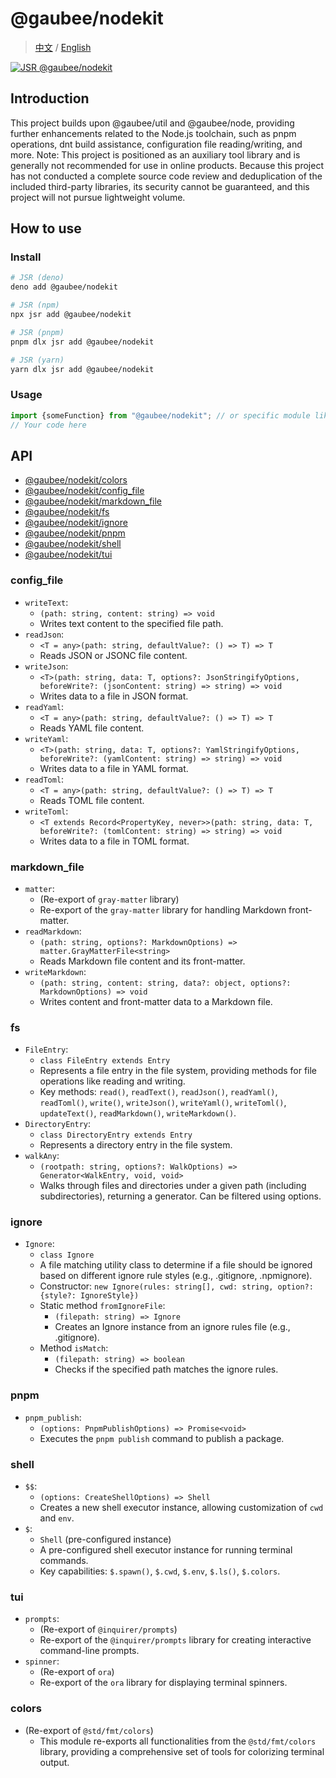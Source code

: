 # @gaubee/nodekit

> [中文](./README-zh.md) / [English](./README.md)

[![JSR @gaubee/nodekit](https://jsr.io/badges/@gaubee/nodekit)](https://jsr.io/@gaubee/nodekit)

## Introduction

This project builds upon @gaubee/util and @gaubee/node, providing further enhancements related to the Node.js toolchain, such as pnpm operations, dnt build assistance, configuration file reading/writing, and more.
Note: This project is positioned as an auxiliary tool library and is generally not recommended for use in online products.
Because this project has not conducted a complete source code review and deduplication of the included third-party libraries, its security cannot be guaranteed, and this project will not pursue lightweight volume.

## How to use

### Install

```bash
# JSR (deno)
deno add @gaubee/nodekit

# JSR (npm)
npx jsr add @gaubee/nodekit

# JSR (pnpm)
pnpm dlx jsr add @gaubee/nodekit

# JSR (yarn)
yarn dlx jsr add @gaubee/nodekit
```

### Usage

```typescript
import {someFunction} from "@gaubee/nodekit"; // or specific module like "@gaubee/nodekit/fs"
// Your code here
```

## API

- [@gaubee/nodekit/colors](#colors)
- [@gaubee/nodekit/config_file](#config_file)
- [@gaubee/nodekit/markdown_file](#markdown_file)
- [@gaubee/nodekit/fs](#fs)
- [@gaubee/nodekit/ignore](#ignore)
- [@gaubee/nodekit/pnpm](#pnpm)
- [@gaubee/nodekit/shell](#shell)
- [@gaubee/nodekit/tui](#tui)

### config_file

- `writeText`:
  - `(path: string, content: string) => void`
  - Writes text content to the specified file path.
- `readJson`:
  - `<T = any>(path: string, defaultValue?: () => T) => T`
  - Reads JSON or JSONC file content.
- `writeJson`:
  - `<T>(path: string, data: T, options?: JsonStringifyOptions, beforeWrite?: (jsonContent: string) => string) => void`
  - Writes data to a file in JSON format.
- `readYaml`:
  - `<T = any>(path: string, defaultValue?: () => T) => T`
  - Reads YAML file content.
- `writeYaml`:
  - `<T>(path: string, data: T, options?: YamlStringifyOptions, beforeWrite?: (yamlContent: string) => string) => void`
  - Writes data to a file in YAML format.
- `readToml`:
  - `<T = any>(path: string, defaultValue?: () => T) => T`
  - Reads TOML file content.
- `writeToml`:
  - `<T extends Record<PropertyKey, never>>(path: string, data: T, beforeWrite?: (tomlContent: string) => string) => void`
  - Writes data to a file in TOML format.

### markdown_file

- `matter`:
  - (Re-export of `gray-matter` library)
  - Re-export of the `gray-matter` library for handling Markdown front-matter.
- `readMarkdown`:
  - `(path: string, options?: MarkdownOptions) => matter.GrayMatterFile<string>`
  - Reads Markdown file content and its front-matter.
- `writeMarkdown`:
  - `(path: string, content: string, data?: object, options?: MarkdownOptions) => void`
  - Writes content and front-matter data to a Markdown file.

### fs

- `FileEntry`:
  - `class FileEntry extends Entry`
  - Represents a file entry in the file system, providing methods for file operations like reading and writing.
  - Key methods: `read()`, `readText()`, `readJson()`, `readYaml()`, `readToml()`, `write()`, `writeJson()`, `writeYaml()`, `writeToml()`, `updateText()`, `readMarkdown()`, `writeMarkdown()`.
- `DirectoryEntry`:
  - `class DirectoryEntry extends Entry`
  - Represents a directory entry in the file system.
- `walkAny`:
  - `(rootpath: string, options?: WalkOptions) => Generator<WalkEntry, void, void>`
  - Walks through files and directories under a given path (including subdirectories), returning a generator. Can be filtered using options.

### ignore

- `Ignore`:
  - `class Ignore`
  - A file matching utility class to determine if a file should be ignored based on different ignore rule styles (e.g., .gitignore, .npmignore).
  - Constructor: `new Ignore(rules: string[], cwd: string, option?: {style?: IgnoreStyle})`
  - Static method `fromIgnoreFile`:
    - `(filepath: string) => Ignore`
    - Creates an Ignore instance from an ignore rules file (e.g., .gitignore).
  - Method `isMatch`:
    - `(filepath: string) => boolean`
    - Checks if the specified path matches the ignore rules.

### pnpm

- `pnpm_publish`:
  - `(options: PnpmPublishOptions) => Promise<void>`
  - Executes the `pnpm publish` command to publish a package.

### shell

- `$$`:
  - `(options: CreateShellOptions) => Shell`
  - Creates a new shell executor instance, allowing customization of `cwd` and `env`.
- `$`:
  - `Shell` (pre-configured instance)
  - A pre-configured shell executor instance for running terminal commands.
  - Key capabilities: `$.spawn()`, `$.cwd`, `$.env`, `$.ls()`, `$.colors`.

### tui

- `prompts`:
  - (Re-export of `@inquirer/prompts`)
  - Re-export of the `@inquirer/prompts` library for creating interactive command-line prompts.
- `spinner`:
  - (Re-export of `ora`)
  - Re-export of the `ora` library for displaying terminal spinners.

### colors

- (Re-export of `@std/fmt/colors`)
  - This module re-exports all functionalities from the `@std/fmt/colors` library, providing a comprehensive set of tools for colorizing terminal output.
